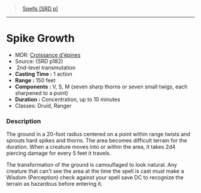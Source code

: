 ﻿---
!SpellItem
Name: Spike Growth
AltName: "[Croissance d'épines](hd_spells_croissance_depines.md)"
Type: transmutation
Level: 2
CastingTime: 1 action
Range: 150 feet
Components: V, S, M (seven sharp thorns or seven small twigs, each sharpened to a point)
Duration: Concentration, up to 10 minutes
Classes: Druid, Ranger
Family: SpellVO
Source: (SRD p182)
Id: spells_vo.md#spike-growth
ParentLink: spells_vo.md#spells-srd-p
ParentName: Spells (SRD p)
NameLevel: 1
Attributes:
  Name: Spike Growth
  Markdown: >+
    # <!--Name-->Spike Growth<!--/Name-->


    - MDR: <!--AltName-->[Croissance d'épines](hd_spells_croissance_depines.md)<!--/AltName-->

    - Source: <!--Source-->(SRD p182)<!--/Source-->

    -  <!--Level-->2<!--/Level-->nd-level <!--Type-->transmutation<!--/Type-->

    - **Casting Time :** <!--CastingTime-->1 action<!--/CastingTime-->

    - **Range :** <!--Range-->150 feet<!--/Range-->

    - **Components :** <!--Components-->V, S, M (seven sharp thorns or seven small twigs, each sharpened to a point)<!--/Components-->

    - **Duration :** <!--Duration-->Concentration, up to 10 minutes<!--/Duration-->

    - Classes: <!--Classes-->Druid, Ranger<!--/Classes-->


    ### Description


    The ground in a 20-foot radius centered on a point within range twists and sprouts hard spikes and thorns. The area becomes difficult terrain for the duration. When a creature moves into or within the area, it takes 2d4 piercing damage for every 5 feet it travels.


    The transformation of the ground is camouflaged to look natural. Any creature that can't see the area at the time the spell is cast must make a Wisdom (Perception) check against your spell save DC to recognize the terrain as hazardous before entering it.

  AltName: "[Croissance d'épines](hd_spells_croissance_depines.md)"
  Source: (SRD p182)
  Level: 2
  Type: transmutation
  CastingTime: 1 action
  Range: 150 feet
  Components: V, S, M (seven sharp thorns or seven small twigs, each sharpened to a point)
  Duration: Concentration, up to 10 minutes
  Classes: Druid, Ranger
AttributesDictionary: >+
  Name: Spike Growth

  Markdown: >+

    # <!--Name-->Spike Growth<!--/Name-->





    - MDR: <!--AltName-->[Croissance d'épines](hd_spells_croissance_depines.md)<!--/AltName-->



    - Source: <!--Source-->(SRD p182)<!--/Source-->



    -  <!--Level-->2<!--/Level-->nd-level <!--Type-->transmutation<!--/Type-->



    - **Casting Time :** <!--CastingTime-->1 action<!--/CastingTime-->



    - **Range :** <!--Range-->150 feet<!--/Range-->



    - **Components :** <!--Components-->V, S, M (seven sharp thorns or seven small twigs, each sharpened to a point)<!--/Components-->



    - **Duration :** <!--Duration-->Concentration, up to 10 minutes<!--/Duration-->



    - Classes: <!--Classes-->Druid, Ranger<!--/Classes-->





    ### Description





    The ground in a 20-foot radius centered on a point within range twists and sprouts hard spikes and thorns. The area becomes difficult terrain for the duration. When a creature moves into or within the area, it takes 2d4 piercing damage for every 5 feet it travels.





    The transformation of the ground is camouflaged to look natural. Any creature that can't see the area at the time the spell is cast must make a Wisdom (Perception) check against your spell save DC to recognize the terrain as hazardous before entering it.



  AltName: "[Croissance d'épines](hd_spells_croissance_depines.md)"

  Source: (SRD p182)

  Level: 2

  Type: transmutation

  CastingTime: 1 action

  Range: 150 feet

  Components: V, S, M (seven sharp thorns or seven small twigs, each sharpened to a point)

  Duration: Concentration, up to 10 minutes

  Classes: Druid, Ranger

---
> [Spells (SRD p)](srd_spells.md)

---

# Spike Growth

- MDR: [Croissance d'épines](hd_spells_croissance_depines.md)
- Source: (SRD p182)
-  2nd-level transmutation
- **Casting Time :** 1 action
- **Range :** 150 feet
- **Components :** V, S, M (seven sharp thorns or seven small twigs, each sharpened to a point)
- **Duration :** Concentration, up to 10 minutes
- Classes: Druid, Ranger

### Description

The ground in a 20-foot radius centered on a point within range twists and sprouts hard spikes and thorns. The area becomes difficult terrain for the duration. When a creature moves into or within the area, it takes 2d4 piercing damage for every 5 feet it travels.

The transformation of the ground is camouflaged to look natural. Any creature that can't see the area at the time the spell is cast must make a Wisdom (Perception) check against your spell save DC to recognize the terrain as hazardous before entering it.

